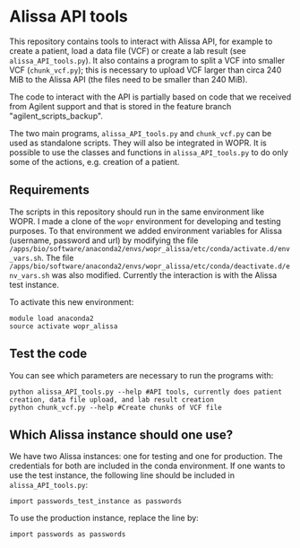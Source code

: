 # Alissa API tools

This repository contains tools to interact with Alissa API, for example to create a patient, load a data file (VCF) or create a lab result (see `alissa_API_tools.py`). It also contains a program to split a VCF into smaller VCF (`chunk_vcf.py`); this is necessary to upload VCF larger than circa 240 MiB to the Alissa API (the files need to be smaller than 240 MiB).

The code to interact with the API is partially based on code that we received from Agilent support and that is stored in the feature branch "agilent_scripts_backup".

The two main programs, `alissa_API_tools.py` and `chunk_vcf.py` can be used as standalone scripts. They will also be integrated in WOPR. It is possible to use the classes and functions in `alissa_API_tools.py` to do only some of the actions, e.g. creation of a patient.

## Requirements

The scripts in this repository should run in the same environment like WOPR. I made a clone of the `wopr` environment for developing and testing purposes. To that environment we added environment variables for Alissa (username, password and url) by modifying the file `/apps/bio/software/anaconda2/envs/wopr_alissa/etc/conda/activate.d/env_vars.sh`. The file `/apps/bio/software/anaconda2/envs/wopr_alissa/etc/conda/deactivate.d/env_vars.sh` was also modified. Currently the interaction is with the Alissa test instance.

To activate this new environment:

```
module load anaconda2
source activate wopr_alissa
```

## Test the code

You can see which parameters are necessary to run the programs with:

```
python alissa_API_tools.py --help #API tools, currently does patient creation, data file upload, and lab result creation
python chunk_vcf.py --help #Create chunks of VCF file
```

## Which Alissa instance should one use?

We have two Alissa instances: one for testing and one for production. The credentials for both are included in the conda environment. If one wants to use the test instance, the following line should be included in `alissa_API_tools.py`:

```
import passwords_test_instance as passwords
```

To use the production instance, replace the line by: 
```
import passwords as passwords
```
